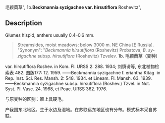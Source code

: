毛颖菵草",
1b.**Beckmannia syzigachne var. hirsutiflora** Roshevitz",

## Description
Glumes hispid; anthers usually 0.4–0.6 mm.

> Streamsides, moist meadows; below 3000 m. NE China [E Russia].
  "Synonym": "*Beckmannia hirsutiflora* (Roshevitz) Probatova; *B. sy-zigachne* subsp. *hirsutiflora* (Roshevitz) Tzvelev.
**1b. 毛颖菵草（变种）**

var. hirsutiflora Roshev. in Kom. Fl. URSS 2: 288. 1934; 刘慎谔等, 东北植物检索表 482. 图版177: 12. 1959. ——Beckmannia syzigachne f. eriantha Kitag. in Rep. Inst. Sci. Res. Mansh. 2: 548. 1934. et Lineam. Fl. Mansh. 63. 1939. ——Beckmannia syzigachne subsp. hirsutiflora (Roshev.) Tzvel. in Not. Syst. Pl. Vasc. 24. 1968, et Poac. URSS 362. 1976.

与原变种的区别：颖上具硬毛。

产我国东北地区。生于水边及湿地。在苏联远东地区也有分布。模式标本采自苏联。
